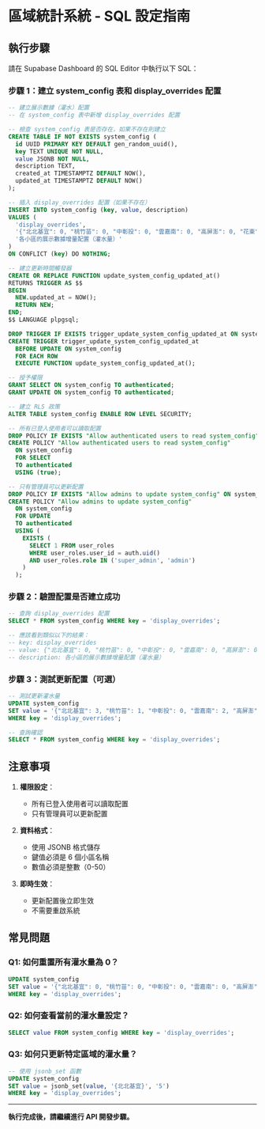 # 區域統計系統 - SQL 設定指南

## 執行步驟

請在 Supabase Dashboard 的 SQL Editor 中執行以下 SQL：

### 步驟 1：建立 system_config 表和 display_overrides 配置

```sql
-- 建立展示數據（灌水）配置
-- 在 system_config 表中新增 display_overrides 配置

-- 檢查 system_config 表是否存在，如果不存在則建立
CREATE TABLE IF NOT EXISTS system_config (
  id UUID PRIMARY KEY DEFAULT gen_random_uuid(),
  key TEXT UNIQUE NOT NULL,
  value JSONB NOT NULL,
  description TEXT,
  created_at TIMESTAMPTZ DEFAULT NOW(),
  updated_at TIMESTAMPTZ DEFAULT NOW()
);

-- 插入 display_overrides 配置（如果不存在）
INSERT INTO system_config (key, value, description)
VALUES (
  'display_overrides',
  '{"北北基宜": 0, "桃竹苗": 0, "中彰投": 0, "雲嘉南": 0, "高屏澎": 0, "花東": 0}'::jsonb,
  '各小區的展示數據增量配置（灌水量）'
)
ON CONFLICT (key) DO NOTHING;

-- 建立更新時間觸發器
CREATE OR REPLACE FUNCTION update_system_config_updated_at()
RETURNS TRIGGER AS $$
BEGIN
  NEW.updated_at = NOW();
  RETURN NEW;
END;
$$ LANGUAGE plpgsql;

DROP TRIGGER IF EXISTS trigger_update_system_config_updated_at ON system_config;
CREATE TRIGGER trigger_update_system_config_updated_at
  BEFORE UPDATE ON system_config
  FOR EACH ROW
  EXECUTE FUNCTION update_system_config_updated_at();

-- 授予權限
GRANT SELECT ON system_config TO authenticated;
GRANT UPDATE ON system_config TO authenticated;

-- 建立 RLS 政策
ALTER TABLE system_config ENABLE ROW LEVEL SECURITY;

-- 所有已登入使用者可以讀取配置
DROP POLICY IF EXISTS "Allow authenticated users to read system_config" ON system_config;
CREATE POLICY "Allow authenticated users to read system_config"
  ON system_config
  FOR SELECT
  TO authenticated
  USING (true);

-- 只有管理員可以更新配置
DROP POLICY IF EXISTS "Allow admins to update system_config" ON system_config;
CREATE POLICY "Allow admins to update system_config"
  ON system_config
  FOR UPDATE
  TO authenticated
  USING (
    EXISTS (
      SELECT 1 FROM user_roles
      WHERE user_roles.user_id = auth.uid()
      AND user_roles.role IN ('super_admin', 'admin')
    )
  );
```

### 步驟 2：驗證配置是否建立成功

```sql
-- 查詢 display_overrides 配置
SELECT * FROM system_config WHERE key = 'display_overrides';

-- 應該看到類似以下的結果：
-- key: display_overrides
-- value: {"北北基宜": 0, "桃竹苗": 0, "中彰投": 0, "雲嘉南": 0, "高屏澎": 0, "花東": 0}
-- description: 各小區的展示數據增量配置（灌水量）
```

### 步驟 3：測試更新配置（可選）

```sql
-- 測試更新灌水量
UPDATE system_config
SET value = '{"北北基宜": 3, "桃竹苗": 1, "中彰投": 0, "雲嘉南": 2, "高屏澎": 0, "花東": 4}'::jsonb
WHERE key = 'display_overrides';

-- 查詢確認
SELECT * FROM system_config WHERE key = 'display_overrides';
```

## 注意事項

1. **權限設定**：
   - 所有已登入使用者可以讀取配置
   - 只有管理員可以更新配置

2. **資料格式**：
   - 使用 JSONB 格式儲存
   - 鍵值必須是 6 個小區名稱
   - 數值必須是整數（0-50）

3. **即時生效**：
   - 更新配置後立即生效
   - 不需要重啟系統

## 常見問題

### Q1: 如何重置所有灌水量為 0？
```sql
UPDATE system_config
SET value = '{"北北基宜": 0, "桃竹苗": 0, "中彰投": 0, "雲嘉南": 0, "高屏澎": 0, "花東": 0}'::jsonb
WHERE key = 'display_overrides';
```

### Q2: 如何查看當前的灌水量設定？
```sql
SELECT value FROM system_config WHERE key = 'display_overrides';
```

### Q3: 如何只更新特定區域的灌水量？
```sql
-- 使用 jsonb_set 函數
UPDATE system_config
SET value = jsonb_set(value, '{北北基宜}', '5')
WHERE key = 'display_overrides';
```

---

**執行完成後，請繼續進行 API 開發步驟。**

